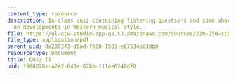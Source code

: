 ```yaml
---
content_type: resource
description: In-class quiz containing listening questions and some short essay questions
  on developments in Western musical style.
file: https://ol-ocw-studio-app-qa.s3.amazonaws.com/courses/21m-250-schubert-to-debussy-fall-2006/f988076ea2e7640e87bb111ee6240df8_quiz2.pdf
file_type: application/pdf
parent_uid: 0a2093f3-d6ad-f660-1503-e67534b83db8
resourcetype: Document
title: Quiz II
uid: f988076e-a2e7-640e-87bb-111ee6240df8
---
```

